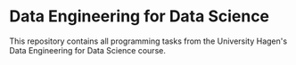# Data Engineering for Data Science
This repository contains all programming tasks from the University Hagen's Data Engineering for Data Science course.
